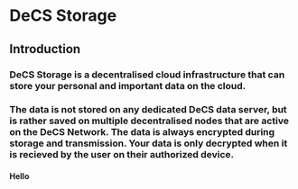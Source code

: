 # DeCS Storage

## Introduction
### DeCS Storage is a decentralised cloud infrastructure that can store your personal and important data on the cloud. 

### The data is not stored on any dedicated DeCS data server, but is rather saved on multiple decentralised nodes that are active on the DeCS Network. The data is always encrypted during storage and transmission. Your data is only decrypted when it is recieved by the user on their authorized device.

#### Hello